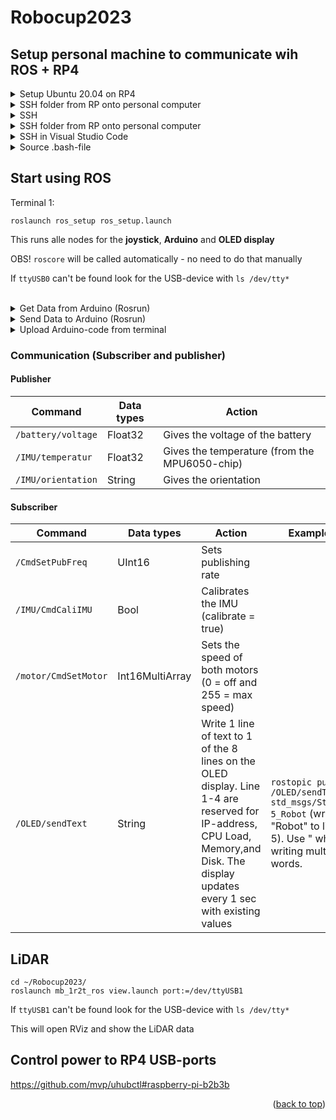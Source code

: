<a name="readme-top"></a>

# Robocup2023

## Setup personal machine to communicate wih ROS + RP4
<details>
<summary>Setup Ubuntu 20.04 on RP4</summary>
<br>
Because the latest ROS distro (Noetic) is not supported by Ubuntu 22.04 we will install Ubuntu 20.04.

For ROS we will install the desktop version of Ubuntu (Ubuntu 20.04 Desktop) as this will help us more with visualizing ROS.

There never was a specific desktop version of Ubuntu 20.04 for Raspberry Pi. Instead, we have to install the server version of Ubuntu 20.04, and when that is installed, install the desktop environment from terminal

Start with downloading Raspberry Pi Imager, insert you SD card and flash it with Ubuntu 20.04 Server. Insert the SD card into the RP4, find the IP-address, ssh onto it, and change the password. Now install the desktop version (without all the bloat) with:

```
sudo apt-get install --no-install-recommends ubuntu-desktop
```
</details>

<details>
<summary>SSH folder from RP onto personal computer</summary>
<br>
Create folder (e.g. RP4_files)

```
sshfs ubuntu@185.107.14.82:/ /home/magnus/RP4_files/
```
</details>

<details>
<summary>SSH</summary>
<br>
SSH onto RP4

```
ssh -X ubuntu@185.107.14.82
```
```-X``` starts up a proxy X11 server on the remote machine.
</details>

<details>
<summary>SSH folder from RP onto personal computer</summary>
<br>
Create folder (e.g. RP4_files)

```
sshfs ubuntu@185.107.14.82:/ /home/magnus/RP4_files/
```
</details>

<details>
<summary>SSH in Visual Studio Code</summary>
<br>
SSH onto RP4 via VSC

- Open VSC

- Click on green box ('Open a Remote Window') in lower left corner (If this can't be found, be sure that <b>Remote - SSH</b> is installed from Extensions)

- Click 'Connect to Host...'
  
- ubuntu@185.107.14.82
</details>

<details>
<summary>Source .bash-file</summary>
<br>
Every terminal should source it automatically, if not you may do it manually

```
source /home/ubuntu/Robocup2023/catkin_ws/devel/setup.bash
```

<b>Source .bash-file automatically</b>

1. ```nano ~/.bashrc```

2. Go to the bottom (last line should be something like ```source /opt/ros/noetic/setup.bash```)

3. Go under that line and write ```source /home/ubuntu/Robocup2023/catkin_ws/devel/setup.bash```

4. Save and exit

Now with every new shell you open, it will source automatically
</details>

## Start using ROS
Terminal 1:
```
roslaunch ros_setup ros_setup.launch
```
This runs alle nodes for the <b>joystick</b>, <b>Arduino</b> and <b>OLED display</b>

OBS! ```roscore``` will be called automatically - no need to do that manually

If ```ttyUSB0``` can't be found look for the USB-device with ```ls /dev/tty*```

<br />

<details>
<summary>Get Data from Arduino (Rosrun)</summary>
<br>
Terminal 2:

```
rostopic list
rostopic echo /voltage
```
</details>

<details>
<summary>Send Data to Arduino (Rosrun)</summary>
<br>
Terminal 2:

```
rostopic list
rostopic pub /motor/CmdSetMotor std_msgs/UInt16 255
```
(Controlling speed: 0 = off and 255 = max speed)
</details>

<details>
<summary>Upload Arduino-code from terminal</summary>
<br>
Using platformio to send code to Arduino

```
cd Robocup2023/arduino/
```
Arduino Micro Pro
```
pio run -e micro -t upload
```

Arduino Mega 2560
```
pio run -e megaatmega2560 -t upload
```
</details>

### Communication (Subscriber and publisher)

#### <b>Publisher</b>
| Command  | Data types | Action |
| ------------- | ------------- | ------------- |
| ```/battery/voltage```  | Float32  | Gives the voltage of the battery |
| ```/IMU/temperatur```  | Float32  | Gives the temperature (from the MPU6050-chip) |
| ```/IMU/orientation```  | String  | Gives the orientation |

#### <b>Subscriber</b>
| Command  | Data types | Action | Example |
| ------------- | ------------- | ------------- | ------------- |
| ```/CmdSetPubFreq```  | UInt16  | Sets publishing rate |
| ```/IMU/CmdCaliIMU```  | Bool  | Calibrates the IMU (calibrate = true) |
| ```/motor/CmdSetMotor```  | Int16MultiArray  | Sets the speed of both motors (0 = off and 255 = max speed) |
| ```/OLED/sendText```  | String  | Write 1 line of text to 1 of the 8 lines on the OLED display. Line 1-4 are reserved for IP-address, CPU Load, Memory,and Disk. The display updates every 1 sec with existing values | ```rostopic pub /OLED/sendText std_msgs/String 5_Robot``` (writes "Robot" to line 5). Use " when writing multiple words.

## LiDAR
```
cd ~/Robocup2023/
roslaunch mb_1r2t_ros view.launch port:=/dev/ttyUSB1
```
If ```ttyUSB1``` can't be found look for the USB-device with ```ls /dev/tty*```

This will open RViz and show the LiDAR data

## Control power to RP4 USB-ports
https://github.com/mvp/uhubctl#raspberry-pi-b2b3b

<p align="right">(<a href="#readme-top">back to top</a>)</p>
